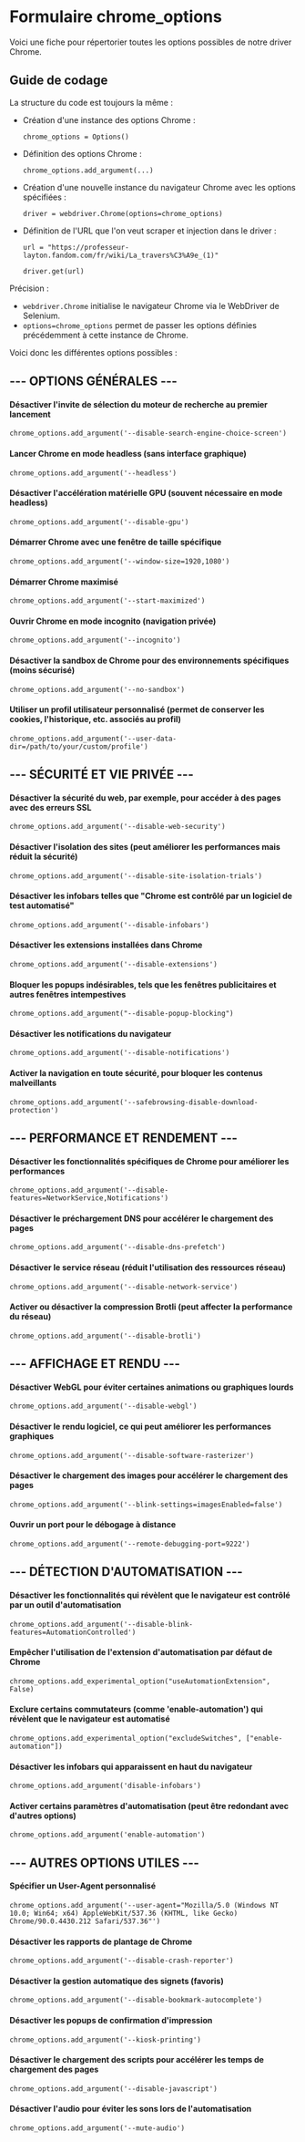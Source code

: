 # Formulaire chrome_options
Voici une fiche pour répertorier toutes les options possibles de notre driver Chrome.

## Guide de codage
La structure du code est toujours la même : 
- Création d'une instance des options Chrome : 

    `chrome_options = Options()`
- Définition des options Chrome : 

    `chrome_options.add_argument(...)`
- Création d'une nouvelle instance du navigateur Chrome avec les options spécifiées : 

    `driver = webdriver.Chrome(options=chrome_options)`
- Définition de l'URL que l'on veut scraper et injection dans le driver :

    `url = "https://professeur-layton.fandom.com/fr/wiki/La_travers%C3%A9e_(1)"`

    `driver.get(url)`

Précision  : 
- `webdriver.Chrome` initialise le navigateur Chrome via le WebDriver de Selenium.
- `options=chrome_options` permet de passer les options définies précédemment à cette instance de Chrome.

Voici donc les différentes options possibles : 

## --- OPTIONS GÉNÉRALES ---

#### Désactiver l'invite de sélection du moteur de recherche au premier lancement
    chrome_options.add_argument('--disable-search-engine-choice-screen') 

#### Lancer Chrome en mode headless (sans interface graphique)
    chrome_options.add_argument('--headless')

#### Désactiver l'accélération matérielle GPU (souvent nécessaire en mode headless)
    chrome_options.add_argument('--disable-gpu')

#### Démarrer Chrome avec une fenêtre de taille spécifique
    chrome_options.add_argument('--window-size=1920,1080')

#### Démarrer Chrome maximisé
    chrome_options.add_argument('--start-maximized')

#### Ouvrir Chrome en mode incognito (navigation privée)
    chrome_options.add_argument('--incognito')

#### Désactiver la sandbox de Chrome pour des environnements spécifiques (moins sécurisé)
    chrome_options.add_argument('--no-sandbox')

#### Utiliser un profil utilisateur personnalisé (permet de conserver les cookies, l'historique, etc. associés au profil)
    chrome_options.add_argument('--user-data-dir=/path/to/your/custom/profile')



## --- SÉCURITÉ ET VIE PRIVÉE ---

#### Désactiver la sécurité du web, par exemple, pour accéder à des pages avec des erreurs SSL
    chrome_options.add_argument('--disable-web-security')

#### Désactiver l'isolation des sites (peut améliorer les performances mais réduit la sécurité)
    chrome_options.add_argument('--disable-site-isolation-trials')

#### Désactiver les infobars telles que "Chrome est contrôlé par un logiciel de test automatisé"
    chrome_options.add_argument('--disable-infobars')

#### Désactiver les extensions installées dans Chrome
    chrome_options.add_argument('--disable-extensions')

#### Bloquer les popups indésirables, tels que les fenêtres publicitaires et autres fenêtres intempestives
    chrome_options.add_argument("--disable-popup-blocking")

#### Désactiver les notifications du navigateur
    chrome_options.add_argument('--disable-notifications')

#### Activer la navigation en toute sécurité, pour bloquer les contenus malveillants
    chrome_options.add_argument('--safebrowsing-disable-download-protection')

## --- PERFORMANCE ET RENDEMENT ---

#### Désactiver les fonctionnalités spécifiques de Chrome pour améliorer les performances
    chrome_options.add_argument('--disable-features=NetworkService,Notifications')

#### Désactiver le préchargement DNS pour accélérer le chargement des pages
    chrome_options.add_argument('--disable-dns-prefetch')

#### Désactiver le service réseau (réduit l'utilisation des ressources réseau)
    chrome_options.add_argument('--disable-network-service')

#### Activer ou désactiver la compression Brotli (peut affecter la performance du réseau)
    chrome_options.add_argument('--disable-brotli')

## --- AFFICHAGE ET RENDU ---

#### Désactiver WebGL pour éviter certaines animations ou graphiques lourds
    chrome_options.add_argument('--disable-webgl')

#### Désactiver le rendu logiciel, ce qui peut améliorer les performances graphiques
    chrome_options.add_argument('--disable-software-rasterizer')

#### Désactiver le chargement des images pour accélérer le chargement des pages
    chrome_options.add_argument('--blink-settings=imagesEnabled=false')

#### Ouvrir un port pour le débogage à distance
    chrome_options.add_argument('--remote-debugging-port=9222')

## --- DÉTECTION D'AUTOMATISATION ---

#### Désactiver les fonctionnalités qui révèlent que le navigateur est contrôlé par un outil d'automatisation
    chrome_options.add_argument('--disable-blink-features=AutomationControlled')

#### Empêcher l'utilisation de l'extension d'automatisation par défaut de Chrome
    chrome_options.add_experimental_option("useAutomationExtension", False)

#### Exclure certains commutateurs (comme 'enable-automation') qui révèlent que le navigateur est automatisé
    chrome_options.add_experimental_option("excludeSwitches", ["enable-automation"])

#### Désactiver les infobars qui apparaissent en haut du navigateur
    chrome_options.add_argument('disable-infobars')

#### Activer certains paramètres d'automatisation (peut être redondant avec d'autres options)
    chrome_options.add_argument('enable-automation') 

## --- AUTRES OPTIONS UTILES ---

#### Spécifier un User-Agent personnalisé
    chrome_options.add_argument('--user-agent="Mozilla/5.0 (Windows NT 10.0; Win64; x64) AppleWebKit/537.36 (KHTML, like Gecko) Chrome/90.0.4430.212 Safari/537.36"')

#### Désactiver les rapports de plantage de Chrome
    chrome_options.add_argument('--disable-crash-reporter')

#### Désactiver la gestion automatique des signets (favoris)
    chrome_options.add_argument('--disable-bookmark-autocomplete')

#### Désactiver les popups de confirmation d'impression
    chrome_options.add_argument('--kiosk-printing')

#### Désactiver le chargement des scripts pour accélérer les temps de chargement des pages
    chrome_options.add_argument('--disable-javascript')

#### Désactiver l'audio pour éviter les sons lors de l'automatisation
    chrome_options.add_argument('--mute-audio')




